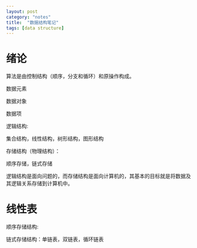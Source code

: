 ```yaml
---
layout: post
category: "notes"
title:  "数据结构笔记"
tags: [data structure]
---
```




# 绪论

算法是由控制结构（顺序，分支和循环）和原操作构成。



数据元素

数据对象

数据项



逻辑结构:

集合结构，线性结构，树形结构，图形结构



存储结构（物理结构）：

顺序存储，链式存储



逻辑结构是面向问题的，而存储结构是面向计算机的，其基本的目标就是将数据及其逻辑关系存储到计算机中。



# 线性表

顺序存储结构:

链式存储结构：单链表，双链表，循环链表























































